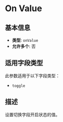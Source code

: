 # On Value

## 基本信息

- **类型**: `onValue`
- **允许多个**: 否

## 适用字段类型

此参数适用于以下字段类型：

- `toggle`

## 描述

设置切换字段开启状态的值。

